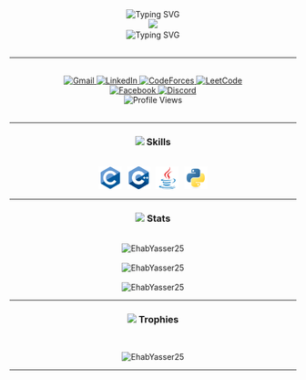<div align="center">
  <img src="https://readme-typing-svg.herokuapp.com?font=Poppins&weight=600&size=30&duration=1500&pause=250&color=0000FF&center=true&vCenter=true&random=false&width=900&lines=Hi+there%2C+I+am+Ehab+%F0%9F%91%8B" alt="Typing SVG" />
</div>

<div align="center">
  <img src="https://media1.tenor.com/m/KtGWGRY4lMkAAAAC/line.gif">
</div>

<div align="center">
  <img src="https://readme-typing-svg.herokuapp.com?font=&weight=500&size=25&duration=2000&pause=500&color=0000FF&center=true&vCenter=true&multiline=true&random=false&width=900&height=100&lines=Junior+Software+Engineer;Alexandria+University;Computer+and+Systems+Engineering+Department" alt="Typing SVG" />
</div>

<br>

<hr>

<br>

<div align="center">
  <a href="mailto:eng.ehabyasser@gmail.com">
    <img src="https://img.shields.io/badge/Gmail-b23121?logo=gmail&logoColor=white&style=for-the-badge" alt="Gmail" />
  </a>
  <a href="https://www.linkedin.com/in/ehabyasser25/">
    <img src="https://img.shields.io/badge/LinkedIn-0a66c2?logo=linkedin&logoColor=white&style=for-the-badge" alt="LinkedIn" />
  </a>
  <a href="https://codeforces.com/profile/EhabYasser">
    <img src="https://img.shields.io/badge/Codeforces-b51c24?logo=codeforces&logoColor=white&style=for-the-badge" alt="CodeForces" />
  </a>
  <a href="https://leetcode.com/EhabYasser/">
    <img src="https://img.shields.io/badge/Leetcode-f09a1a?logo=leetcode&logoColor=white&style=for-the-badge" alt="LeetCode" />
  </a>
</div>
<div align="center">
  <a href="https://www.facebook.com/ehab.yasser.25">
    <img src="https://img.shields.io/badge/Facebook-1877f2?logo=facebook&logoColor=white&style=for-the-badge" alt="Facebook" />
  </a>
  <a href="https://discord.com/#4068/">
    <img src="https://img.shields.io/badge/Discord-7289DA?logo=discord&logoColor=white&style=for-the-badge" alt="Discord" />
  </a>
</div>
<div align="center">
  <img src="https://komarev.com/ghpvc/?username=EhabYasser25&color=blue&style=for-the-badge" alt="Profile Views" />
</div>

<br>

<hr>

<h3 align="center">
  <img src="https://cdn-icons-gif.flaticon.com/11184/11184180.gif" width="25">
  Skills
</h3>

<br>

<div align="center" style="display: flex; flex-wrap: wrap; justify-content: center; gap: 10px;">
  <a href="https://www.cprogramming.com/" target="_blank" rel="noreferrer">
    <img src="https://raw.githubusercontent.com/devicons/devicon/master/icons/c/c-original.svg" alt="C" width="40" height="40"/>
  </a>
  <a href="https://www.w3schools.com/cpp/" target="_blank" rel="noreferrer">
    <img src="https://raw.githubusercontent.com/devicons/devicon/master/icons/cplusplus/cplusplus-original.svg" alt="C++" width="40" height="40"/>
  </a>
  <a href="https://www.java.com" target="_blank" rel="noreferrer">
    <img src="https://raw.githubusercontent.com/devicons/devicon/master/icons/java/java-original.svg" alt="Java" width="40" height="40"/>
  </a>
  <a href="https://www.python.org" target="_blank" rel="noreferrer">
    <img src="https://raw.githubusercontent.com/devicons/devicon/master/icons/python/python-original.svg" alt="Python" width="40" height="40"/>
  </a>
  <!-- Additional icons -->
</div>

<hr>

<h3 align="center">
  <img src="https://cdn-icons-gif.flaticon.com/11186/11186842.gif" width="25"> 
  Stats
</h3>

<br>

<div align="center">
  <img src="https://github-readme-stats.vercel.app/api?username=EhabYasser25&show_icons=true&locale=en&PAT_1=&theme=github_dark" alt="EhabYasser25" />
</div>
<br>
<div align="center">
  <img src="https://github-readme-streak-stats.herokuapp.com/?user=EhabYasser25&theme=github-dark-blue" alt="EhabYasser25" />
</div>
<br>
<div align="center">
  <img src="https://github-readme-stats.vercel.app/api/top-langs?username=EhabYasser25&show_icons=true&langs_count=10&locale=en&layout=compact&theme=github_dark&hide=jupyter%20notebook" width="300" alt="EhabYasser25" />
</div>

<!--<hr>

<h3 align="center">
  <img src="https://cdn-icons-gif.flaticon.com/12198/12198821.gif" width="25"> 
  Contributions
</h3>

<br>-->



<hr>

<h3 align="center">
  <img src="https://cdn-icons-gif.flaticon.com/11706/11706643.gif" width="25"> 
  Trophies
</h3>

<br>

<p align="center"><img src="https://github-profile-trophy.vercel.app/?username=EhabYasser25&theme=darkhub" alt="EhabYasser25" /></p>

<hr>
